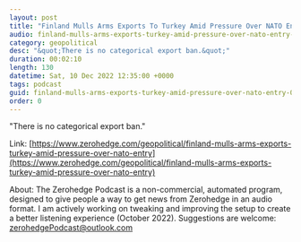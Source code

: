 ```yaml
---
layout: post
title: "Finland Mulls Arms Exports To Turkey Amid Pressure Over NATO Entry"
audio: finland-mulls-arms-exports-turkey-amid-pressure-over-nato-entry-0
category: geopolitical
desc: "&quot;There is no categorical export ban.&quot;"
duration: 00:02:10
length: 130
datetime: Sat, 10 Dec 2022 12:35:00 +0000
tags: podcast
guid: finland-mulls-arms-exports-turkey-amid-pressure-over-nato-entry-0
order: 0
---
```

&quot;There is no categorical export ban.&quot;

Link: [https://www.zerohedge.com/geopolitical/finland-mulls-arms-exports-turkey-amid-pressure-over-nato-entry](https://www.zerohedge.com/geopolitical/finland-mulls-arms-exports-turkey-amid-pressure-over-nato-entry)

About: The Zerohedge Podcast is a non-commercial, automated program, designed to give people a way to get news from Zerohedge in an audio format.  I am actively working on tweaking and improving the setup to create a better listening experience (October 2022).  Suggestions are welcome: [zerohedgePodcast@outlook.com](mailto:zerohedgePodcast@outlook.com)